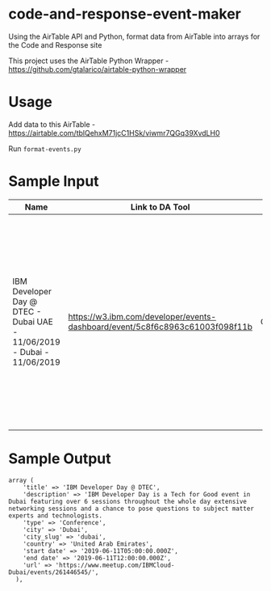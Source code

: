 # code-and-response-event-maker
Using the AirTable API and Python, format data from AirTable into arrays for the Code and Response site

This project uses the AirTable Python Wrapper - https://github.com/gtalarico/airtable-python-wrapper

# Usage
Add data to this AirTable - https://airtable.com/tblQehxM71jcC1HSk/viwmr7QGq39XvdLH0

Run `format-events.py`

# Sample Input

| Name | Link to DA Tool | Category | Description | City | Country | External Web Page | Start Date | End Date |
| --- | --- | --- | --- | --- | --- | --- | --- | --- |
IBM Developer Day @ DTEC - Dubai  UAE - 11/06/2019 - Dubai - 11/06/2019 |	https://w3.ibm.com/developer/events-dashboard/event/5c8f6c8963c61003f098f11b	| Conference	| IBM Developer Day is a Tech for Good event in Dubai  featuring over 6 sessions throughout the whole day  extensive networking sessions and a chance to pose questions to subject matter experts and technologists.	| Dubai	| United Arab Emirates | https://www.meetup.com/IBMCloud-Dubai/events/261446545/ |	2019-06-11T05:00:00.000Z	| 2019-06-11T12:00:00.000Z

# Sample Output
```
array (
    'title' => 'IBM Developer Day @ DTEC',
    'description' => 'IBM Developer Day is a Tech for Good event in Dubai featuring over 6 sessions throughout the whole day extensive networking sessions and a chance to pose questions to subject matter experts and technologists.
    'type' => 'Conference',
    'city' => 'Dubai',
    'city_slug' => 'dubai',
    'country' => 'United Arab Emirates',
    'start date' => '2019-06-11T05:00:00.000Z',
    'end date' => '2019-06-11T12:00:00.000Z',
    'url' => 'https://www.meetup.com/IBMCloud-Dubai/events/261446545/',
  ),
  ```
